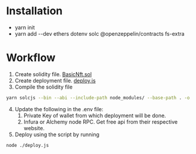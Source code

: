 # Installation
* yarn init
* yarn add --dev ethers dotenv solc @openzeppelin/contracts fs-extra

# Workflow
1. Create solidity file. [BasicNft.sol](BasicNft.sol)
2. Create deployment file. [deploy.js](deploy.js)
3. Compile the solidity file

```bash
yarn solcjs --bin --abi --include-path node_modules/ --base-path . -o ./artifacts/ BasicNft.sol
```

4. Update the following in the .env file:
    1. Private Key of wallet from which deployment will be done.
    2. Infura or Alchemy node RPC. Get free api from their respective website.
5. Deploy using the script by running

```bash
node ./deploy.js
```
